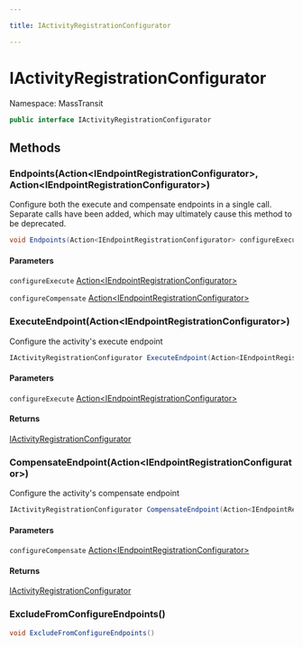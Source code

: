 ```yaml
---

title: IActivityRegistrationConfigurator

---
```


# IActivityRegistrationConfigurator

Namespace: MassTransit

```csharp
public interface IActivityRegistrationConfigurator
```

## Methods

### **Endpoints(Action\<IEndpointRegistrationConfigurator\>, Action\<IEndpointRegistrationConfigurator\>)**

Configure both the execute and compensate endpoints in a single call. Separate calls have been added, which
 may ultimately cause this method to be deprecated.

```csharp
void Endpoints(Action<IEndpointRegistrationConfigurator> configureExecute, Action<IEndpointRegistrationConfigurator> configureCompensate)
```

#### Parameters

`configureExecute` [Action\<IEndpointRegistrationConfigurator\>](https://learn.microsoft.com/en-us/dotnet/api/system.action-1)<br/>

`configureCompensate` [Action\<IEndpointRegistrationConfigurator\>](https://learn.microsoft.com/en-us/dotnet/api/system.action-1)<br/>

### **ExecuteEndpoint(Action\<IEndpointRegistrationConfigurator\>)**

Configure the activity's execute endpoint

```csharp
IActivityRegistrationConfigurator ExecuteEndpoint(Action<IEndpointRegistrationConfigurator> configureExecute)
```

#### Parameters

`configureExecute` [Action\<IEndpointRegistrationConfigurator\>](https://learn.microsoft.com/en-us/dotnet/api/system.action-1)<br/>

#### Returns

[IActivityRegistrationConfigurator](../masstransit/iactivityregistrationconfigurator)<br/>

### **CompensateEndpoint(Action\<IEndpointRegistrationConfigurator\>)**

Configure the activity's compensate endpoint

```csharp
IActivityRegistrationConfigurator CompensateEndpoint(Action<IEndpointRegistrationConfigurator> configureCompensate)
```

#### Parameters

`configureCompensate` [Action\<IEndpointRegistrationConfigurator\>](https://learn.microsoft.com/en-us/dotnet/api/system.action-1)<br/>

#### Returns

[IActivityRegistrationConfigurator](../masstransit/iactivityregistrationconfigurator)<br/>

### **ExcludeFromConfigureEndpoints()**

```csharp
void ExcludeFromConfigureEndpoints()
```
